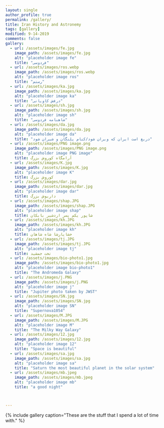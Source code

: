 ```yaml
---
layout: single
author_profile: true
permalink: /gallery/
title: Iran History and Astronemy
tags: [gallery]
modified: 9-14-2019
comments: false
gallery:
  - url: /assets/images/fe.jpg
    image_path: /assets/images/fe.jpg
    alt: "placeholder image fe"
    title: "فردوسی"
  - url: /assets/images/ros.webp
    image_path: /assets/images/ros.webp
    alt: "placeholder image ros"
    title: "رستم"
  - url: /assets/images/ka.jpg
    image_path: /assets/images/ka.jpg
    alt: "placeholder image ka"
    title: "درفش کاویانی"  
  - url: /assets/images/sh.jpg
    image_path: /assets/images/sh.jpg
    alt: "placeholder image sh"
    title: "شاهنامه فردوسی"
  - url: /assets/images/da.jpg
    image_path: /assets/images/da.jpg
    alt: "placeholder image da"
    title: "دریغ است ایران که ویران شود/کنام پلنگان و شیران شود"    
  - url: /assets/images/PNG image.png
    image_path: /assets/images/PNG image.png
    alt: "placeholder image PNG image"
    title: آرامگاه کوروش بزرگ
  - url: /assets/images/K.jpg
    image_path: /assets/images/K.jpg
    alt: "placeholder image K"
    title: کوروش بزرگ
  - url: /assets/images/dar.jpg
    image_path: /assets/images/dar.jpg
    alt: "placeholder image dar"
    title: داریوش بزرگ
  - url: /assets/images/shap.JPG
    image_path: /assets/images/shap.JPG
    alt: "placeholder image shap"
    title: شاپور یکم پسر اردشیر بابکان
  - url: /assets/images/kh.JPG
    image_path: /assets/images/kh.JPG
    alt: "placeholder image kh"
    title: خشایارشا شاه شاهان
  - url: /assets/images/tj.JPG
    image_path: /assets/images/tj.JPG
    alt: "placeholder image tj"
    title: تخت جمشید
  - url: /assets/images/bio-photo1.jpg
    image_path: /assets/images/bio-photo1.jpg
    alt: "placeholder image bio-photo1"
    title: "The Andromeda Galaxy"
  - url: /assets/images/j.PNG
    image_path: /assets/images/j.PNG
    alt: "placeholder image j"
    title: "Jupiter photo taken by JWST"
  - url: /assets/images/SN.jpg
    image_path: /assets/images/SN.jpg
    alt: "placeholder image SN"
    title: "Supernova1054"
  - url: /assets/images/M.JPG
    image_path: /assets/images/M.JPG
    alt: "placeholder image M"
    title: "The Milky Way Galaxy"
  - url: /assets/images/12.jpg
    image_path: /assets/images/12.jpg
    alt: "placeholder image 12"
    title: "Space is beautiful"
  - url: /assets/images/sa.jpg
    image_path: /assets/images/sa.jpg
    alt: "placeholder image sa"
    title: "Saturn the most beautiful planet in the solar system"
  - url: /assets/images/mb.jpeg
    image_path: /assets/images/mb.jpeg
    alt: "placeholder image mb"
    title: "a good night"



---
```


{% include gallery caption="These are the stuff that I spend a lot of time with." %}



